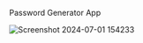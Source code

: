 Password Generator App

![Screenshot 2024-07-01 154233](https://github.com/genze121/Password-Generator-App/assets/45147588/5dcad8b0-e26a-4a43-afc6-22e1045bed49)

